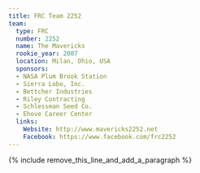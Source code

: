 ```yaml
---
title: FRC Team 2252
team:
  type: FRC
  number: 2252
  name: The Mavericks
  rookie_year: 2007
  location: Milan, Ohio, USA
  sponsors:
  - NASA Plum Brook Station
  - Sierra Lobo, Inc.
  - Bettcher Industries
  - Riley Contracting
  - Schlessman Seed Co.
  - Ehove Career Center
  links:
    Website: http://www.mavericks2252.net
    Facebook: https://www.facebook.com/frc2252
---
```


{% include remove_this_line_and_add_a_paragraph %}